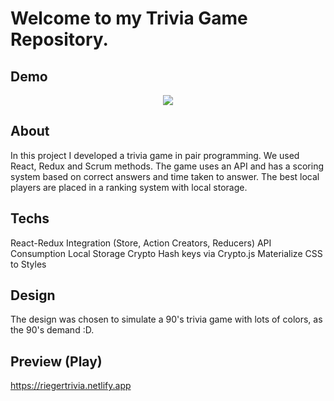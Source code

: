 # Welcome to my Trivia Game Repository.

## Demo

<p align="center">
          <img align="center" src="https://github.com/RiegerJulio/TriviaGame/blob/master/src/Trivia_Demo.gif">
</p>

## About

In this project I developed a trivia game in pair programming. We used React, Redux and Scrum methods.
The game uses an API and has a scoring system based on correct answers and time taken to answer.
The best local players are placed in a ranking system with local storage.

## Techs

React-Redux Integration (Store, Action Creators, Reducers)
API Consumption
Local Storage
Crypto Hash keys via Crypto.js
Materialize CSS to Styles

## Design

The design was chosen to simulate a 90's trivia game with lots of colors, as the 90's demand :D.

## Preview (Play)

https://riegertrivia.netlify.app
